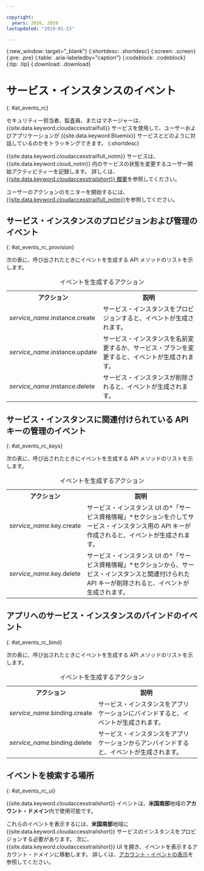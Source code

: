 ```yaml
---

copyright:
  years: 2016, 2019
lastupdated: "2019-01-23"

---
```


{:new_window: target="_blank"}
{:shortdesc: .shortdesc}
{:screen: .screen}
{:pre: .pre}
{:table: .aria-labeledby="caption"}
{:codeblock: .codeblock}
{:tip: .tip}
{:download: .download}


# サービス・インスタンスのイベント  
{: #at_events_rc}

セキュリティー担当者、監査員、またはマネージャーは、{{site.data.keyword.cloudaccesstrailfull}} サービスを使用して、ユーザーおよびアプリケーションが {{site.data.keyword.Bluemix}} サービスとどのように対話しているのかをトラッキングできます。 
{:shortdesc}

{{site.data.keyword.cloudaccesstrailfull_notm}} サービスは、{{site.data.keyword.cloud_notm}} 内のサービスの状態を変更するユーザー開始アクティビティーを記録します。 詳しくは、[{{site.data.keyword.cloudaccesstrailshort}} 概要](/docs/services/cloud-activity-tracker/activity_tracker_ov.html#activity_tracker_ov )を参照してください。

ユーザーのアクションのモニターを開始するには、[{{site.data.keyword.cloudaccesstrailfull_notm}}](/docs/services/cloud-activity-tracker/index.html#getting-started-with-cla)を参照してください。 

## サービス・インスタンスのプロビジョンおよび管理のイベント
{: #at_events_rc_provision}

次の表に、呼び出されたときにイベントを生成する API メソッドのリストを示します。

<table>
  <caption>イベントを生成するアクション</caption>
  <tr>
    <th>アクション</th>
	  <th>説明</th>
  </tr>
  <tr>
    <td><i>service_name</i>.instance.create</td>
	  <td>サービス・インスタンスをプロビジョンすると、イベントが生成されます。</td>
  </tr>
  <tr>
    <td><i>service_name</i>.instance.update</td>
	  <td>サービス・インスタンスを名前変更するか、サービス・プランを変更すると、イベントが生成されます。</td>
  </tr>
  <tr>
    <td><i>service_name</i>.instance.delete</td>
	  <td>サービス・インスタンスが削除されると、イベントが生成されます。</td>
  </tr>
</table>


##  サービス・インスタンスに関連付けられている API キーの管理のイベント
{: #at_events_rc_keys}

次の表に、呼び出されたときにイベントを生成する API メソッドのリストを示します。

<table>
  <caption>イベントを生成するアクション</caption>
  <tr>
    <th>アクション</th>
	  <th>説明</th>
  </tr>
  <tr>
    <td><i>service_name</i>.key.create</td>
	  <td>サービス・インスタンス UI の*「サービス資格情報」*セクションを介してサービス・インスタンス用の API キーが作成されると、イベントが生成されます。</td>
  </tr>
  <tr>
    <td><i>service_name</i>.key.delete</td>
	  <td>サービス・インスタンス UI の*「サービス資格情報」*セクションから、サービス・インスタンスと関連付けられた API キーが削除されると、イベントが生成されます。</td>
  </tr>
</table>

##  アプリへのサービス・インスタンスのバインドのイベント
{: #at_events_rc_bind}

次の表に、呼び出されたときにイベントを生成する API メソッドのリストを示します。

<table>
  <caption>イベントを生成するアクション</caption>
  <tr>
    <th>アクション</th>
	  <th>説明</th>
  </tr>
  <tr>
    <td><i>service_name</i>.binding.create</td>
	  <td>サービス・インスタンスをアプリケーションにバインドすると、イベントが生成されます。</td>
  </tr>
  <tr>
    <td><i>service_name</i>.binding.delete</td>
	  <td>サービス・インスタンスをアプリケーションからアンバインドすると、イベントが生成されます。</td>
  </tr>
</table>




## イベントを検索する場所
{: #at_events_rc_ui}

{{site.data.keyword.cloudaccesstrailshort}} イベントは、**米国南部**地域の**アカウント・ドメイン**内で使用可能です。

これらのイベントを表示するには、**米国南部**地域に {{site.data.keyword.cloudaccesstrailshort}} サービスのインスタンスをプロビジョンする必要があります。 次に、{{site.data.keyword.cloudaccesstrailshort}} UI を開き、イベントを表示するアカウント・ドメインに移動します。 詳しくは、[アカウント・イベントの表示](/docs/services/cloud-activity-tracker/how-to/manage-events-ui/viewing_events.html#view_acc_events_account_events)を参照してください。


